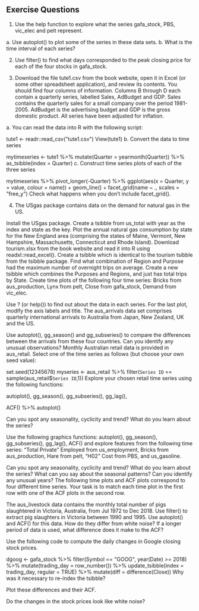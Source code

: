 ## Exercise Questions

1. Use the help function to explore what the series gafa_stock, PBS, vic_elec and pelt represent.

  a. Use autoplot() to plot some of the series in these data sets.
  b. What is the time interval of each series?
 
2. Use filter() to find what days corresponded to the peak closing price for each of the four stocks in gafa_stock.

3. Download the file tute1.csv from the book website, open it in Excel (or some other spreadsheet application), and review its contents. You should find four columns of information. Columns B through D each contain a quarterly series, labelled Sales, AdBudget and GDP. Sales contains the quarterly sales for a small company over the period 1981-2005. AdBudget is the advertising budget and GDP is the gross domestic product. All series have been adjusted for inflation.

  a. You can read the data into R with the following script:

tute1 <- readr::read_csv("tute1.csv")
View(tute1)
  b. Convert the data to time series

mytimeseries <- tute1 %>%
  mutate(Quarter = yearmonth(Quarter)) %>%
  as_tsibble(index = Quarter)
c. Construct time series plots of each of the three series

mytimeseries %>%
  pivot_longer(-Quarter) %>%
  ggplot(aes(x = Quarter, y = value, colour = name)) +
  geom_line() +
  facet_grid(name ~ ., scales = "free_y")
Check what happens when you don’t include facet_grid().

4. The USgas package contains data on the demand for natural gas in the US.

Install the USgas package.
Create a tsibble from us_total with year as the index and state as the key.
Plot the annual natural gas consumption by state for the New England area (comprising the states of Maine, Vermont, New Hampshire, Massachusetts, Connecticut and Rhode Island).
Download tourism.xlsx from the book website and read it into R using readxl::read_excel().
Create a tsibble which is identical to the tourism tsibble from the tsibble package.
Find what combination of Region and Purpose had the maximum number of overnight trips on average.
Create a new tsibble which combines the Purposes and Regions, and just has total trips by State.
Create time plots of the following four time series: Bricks from aus_production, Lynx from pelt, Close from gafa_stock, Demand from vic_elec.

Use ? (or help()) to find out about the data in each series.
For the last plot, modify the axis labels and title.
The aus_arrivals data set comprises quarterly international arrivals to Australia from Japan, New Zealand, UK and the US.

Use autoplot(), gg_season() and gg_subseries() to compare the differences between the arrivals from these four countries.
Can you identify any unusual observations?
Monthly Australian retail data is provided in aus_retail. Select one of the time series as follows (but choose your own seed value):

set.seed(12345678)
myseries <- aus_retail %>%
  filter(`Series ID` == sample(aus_retail$`Series ID`,1))
Explore your chosen retail time series using the following functions:

autoplot(), gg_season(), gg_subseries(), gg_lag(),

ACF() %>% autoplot()

Can you spot any seasonality, cyclicity and trend? What do you learn about the series?

Use the following graphics functions: autoplot(), gg_season(), gg_subseries(), gg_lag(), ACF() and explore features from the following time series: “Total Private” Employed from us_employment, Bricks from aus_production, Hare from pelt, “H02” Cost from PBS, and us_gasoline.

Can you spot any seasonality, cyclicity and trend?
What do you learn about the series?
What can you say about the seasonal patterns?
Can you identify any unusual years?
The following time plots and ACF plots correspond to four different time series. Your task is to match each time plot in the first row with one of the ACF plots in the second row.



The aus_livestock data contains the monthly total number of pigs slaughtered in Victoria, Australia, from Jul 1972 to Dec 2018. Use filter() to extract pig slaughters in Victoria between 1990 and 1995. Use autoplot() and ACF() for this data. How do they differ from white noise? If a longer period of data is used, what difference does it make to the ACF?

Use the following code to compute the daily changes in Google closing stock prices.

dgoog <- gafa_stock %>%
  filter(Symbol == "GOOG", year(Date) >= 2018) %>%
  mutate(trading_day = row_number()) %>%
  update_tsibble(index = trading_day, regular = TRUE) %>%
  mutate(diff = difference(Close))
Why was it necessary to re-index the tsibble?

Plot these differences and their ACF.

Do the changes in the stock prices look like white noise?
